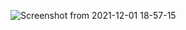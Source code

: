 ![Screenshot from 2021-12-01 18-57-15](https://user-images.githubusercontent.com/94284577/144245354-93c4f027-d581-4b74-880b-25d1ef2abc10.png)
